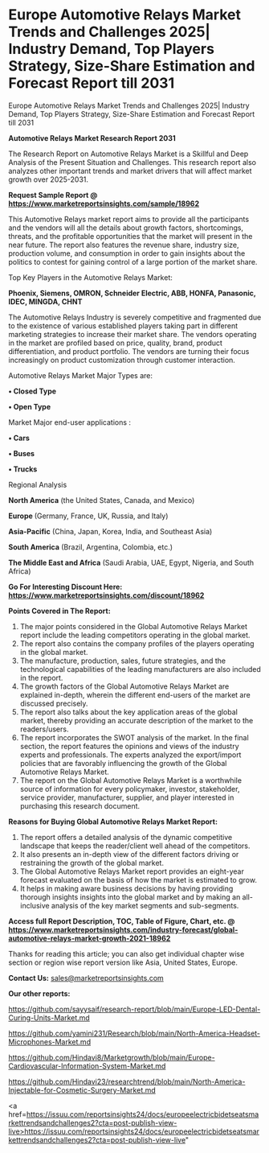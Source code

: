 # Europe Automotive Relays Market Trends and Challenges 2025| Industry Demand, Top Players Strategy, Size-Share Estimation and Forecast Report till 2031
Europe Automotive Relays Market Trends and Challenges 2025| Industry Demand, Top Players Strategy, Size-Share Estimation and Forecast Report till 2031

<strong>Automotive Relays Market Research Report 2031</strong>

The Research Report on Automotive Relays Market is a Skillful and Deep Analysis of the Present Situation and Challenges. This research report also analyzes other important trends and market drivers that will affect market growth over 2025-2031.

<strong>Request Sample Report @ <a href=https://www.marketreportsinsights.com/sample/18962>https://www.marketreportsinsights.com/sample/18962</a></strong>

This Automotive Relays market report aims to provide all the participants and the vendors will all the details about growth factors, shortcomings, threats, and the profitable opportunities that the market will present in the near future. The report also features the revenue share, industry size, production volume, and consumption in order to gain insights about the politics to contest for gaining control of a large portion of the market share.

Top Key Players in the Automotive Relays Market:

<strong>Phoenix, Siemens, OMRON, Schneider Electric, ABB, HONFA, Panasonic, IDEC, MINGDA, CHNT</strong>

The Automotive Relays Industry is severely competitive and fragmented due to the existence of various established players taking part in different marketing strategies to increase their market share. The vendors operating in the market are profiled based on price, quality, brand, product differentiation, and product portfolio. The vendors are turning their focus increasingly on product customization through customer interaction.

Automotive Relays Market Major Types are:

<strong>• Closed Type

• Open Type</strong>

Market Major end-user applications :

<strong>• Cars

• Buses

• Trucks</strong>

Regional Analysis

</u><strong><b>North America</b></strong> (the United States, Canada, and Mexico)

<strong><b>Europe </b></strong>(Germany, France, UK, Russia, and Italy)

<strong><b>Asia-Pacific</b></strong> (China, Japan, Korea, India, and Southeast Asia)

<strong><b>South America</b></strong> (Brazil, Argentina, Colombia, etc.)

<strong><b>The Middle East and Africa</b></strong> (Saudi Arabia, UAE, Egypt, Nigeria, and South Africa)

<strong>Go For Interesting Discount Here: <a href=https://www.marketreportsinsights.com/discount/18962>https://www.marketreportsinsights.com/discount/18962</a></strong>

<strong>Points Covered in The Report:</strong>
<ol>
  <li>The major points considered in the Global Automotive Relays Market report include the leading competitors operating in the global market.</li>
  <li>The report also contains the company profiles of the players operating in the global market.</li>
  <li>The manufacture, production, sales, future strategies, and the technological capabilities of the leading manufacturers are also included in the report.</li>
  <li>The growth factors of the Global Automotive Relays Market are explained in-depth, wherein the different end-users of the market are discussed precisely.</li>
  <li>The report also talks about the key application areas of the global market, thereby providing an accurate description of the market to the readers/users.</li>
  <li>The report incorporates the SWOT analysis of the market. In the final section, the report features the opinions and views of the industry experts and professionals. The experts analyzed the export/import policies that are favorably influencing the growth of the Global Automotive Relays Market.</li>
  <li>The report on the Global Automotive Relays Market is a worthwhile source of information for every policymaker, investor, stakeholder, service provider, manufacturer, supplier, and player interested in purchasing this research document.</li>
</ol>
<strong>Reasons for Buying Global Automotive Relays Market Report:</strong>

<ol>
  <li>The report offers a detailed analysis of the dynamic competitive landscape that keeps the reader/client well ahead of the competitors.</li>
  <li>It also presents an in-depth view of the different factors driving or restraining the growth of the global market.</li>
  <li>The Global Automotive Relays Market report provides an eight-year forecast evaluated on the basis of how the market is estimated to grow.</li>
  <li>It helps in making aware business decisions by having providing thorough insights insights into the global market and by making an all-inclusive analysis of the key market segments and sub-segments.</li>
</ol>
<strong>Access full Report Description, TOC, Table of Figure, Chart, etc. @ <a href=https://www.marketreportsinsights.com/industry-forecast/global-automotive-relays-market-growth-2021-18962>https://www.marketreportsinsights.com/industry-forecast/global-automotive-relays-market-growth-2021-18962</a></strong>


Thanks for reading this article; you can also get individual chapter wise section or region wise report version like Asia, United States, Europe.

<strong>Contact Us:</strong>
sales@marketreportsinsights.com

<strong>Our other reports:</strong>

<a href=https://github.com/sayysaif/research-report/blob/main/Europe-LED-Dental-Curing-Units-Market.md>https://github.com/sayysaif/research-report/blob/main/Europe-LED-Dental-Curing-Units-Market.md</a>

<a href=https://github.com/yamini231/Research/blob/main/North-America-Headset-Microphones-Market.md>https://github.com/yamini231/Research/blob/main/North-America-Headset-Microphones-Market.md</a>

<a href=https://github.com/Hindavi8/Marketgrowth/blob/main/Europe-Cardiovascular-Information-System-Market.md>https://github.com/Hindavi8/Marketgrowth/blob/main/Europe-Cardiovascular-Information-System-Market.md</a>

<a href=https://github.com/Hindavi23/researchtrend/blob/main/North-America-Injectable-for-Cosmetic-Surgery-Market.md>https://github.com/Hindavi23/researchtrend/blob/main/North-America-Injectable-for-Cosmetic-Surgery-Market.md</a>

<a href=https://issuu.com/reportsinsights24/docs/europeelectricbidetseatsmarkettrendsandchallenges2?cta=post-publish-view-live>https://issuu.com/reportsinsights24/docs/europeelectricbidetseatsmarkettrendsandchallenges2?cta=post-publish-view-live</a>"
